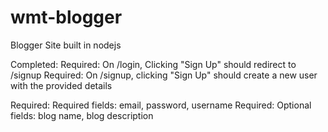 # wmt-blogger
Blogger Site built in nodejs

Completed:
Required: On /login, Clicking "Sign Up" should redirect to /signup
Required: On /signup, clicking "Sign Up" should create a new user with the provided details

Required: Required fields: email, password, username
Required: Optional fields: blog name, blog description
